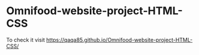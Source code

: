 # Omnifood-website-project-HTML-CSS

To check it visit https://qaqa85.github.io/Omnifood-website-project-HTML-CSS/

